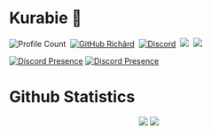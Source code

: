 # Kurabie 🏁 
![Profile Count](https://komarev.com/ghpvc/?username=kurabie&color=00FFD3&style=flat-square)&nbsp;
[![GitHub Richârd](https://img.shields.io/github/followers/kurabie?label=follow&style=flat-square)](https://github.com/kurabie)&nbsp;
<a href="https://discord.com/users/744229839137144925"><img alt="Discord" src="https://img.shields.io/badge/@richârd-2f3236?style=flat-square&logo=discord&logoColor=blue"/></a>&nbsp;
<a href="https://instagram.com/richardmisali"><img src="https://img.shields.io/badge/@richardmisali-E4405F?style=flat-square&logo=Instagram&logoColor=white"/></a>&nbsp;
<a href="https://discord.gg/F5TfdeHmSD"><img src="https://img.shields.io/badge/Community-474d59?&style=flat-square&logo=Discord&logoColor=9ADCFF"/></a>&nbsp;

[![Discord Presence](https://lanyard.cnrad.dev/api/744229839137144925)](https://discord.com/users/744229839137144925)
[![Discord Presence](https://lanyard.cnrad.dev/api/852667869782343691)](https://discord.com/users/852667869782343691)

  # Github Statistics
<p align="center">
  <a href="https://github.com/kurabie/" target="_blank"><img src="https://github-readme-stats.vercel.app/api/top-langs/?username=kurabie&langs_count=10&custom_title=Most+Used+Languages&bg_color=171a1f&text_color=fff&icon_color=ff0000&hide_border=true&title_color=ff0000"/></a>
  <a href="https://github.com/kurabie/" target="_blank"><img src="https://github-readme-stats.vercel.app/api?username=kurabie&show_icons=true&border_radius=10px&title_color=ff0000&hide_border=true&bg_color=171a1f&text_color=fff&icon_color=ff0000&custom_title=kurabie%27s+Github+Statistics"/></a>
</p>
